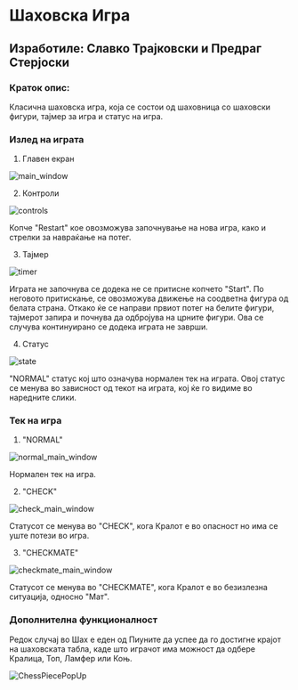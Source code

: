 # Шаховска Игра
## Изработиле: Славко Трајковски и Предраг Стерјоски

### Краток опис:

Класична шаховска игра, која се состои од шаховница со шаховски фигури, тајмер за игра и статус на игра.

### Излед на играта

1. Главен екран

![main_window](https://github.com/slavcetrajkovski/ChessGameVP/assets/126784837/92df4fca-e05b-46b1-adb1-76990979940b)

2. Контроли

![controls](https://github.com/slavcetrajkovski/ChessGameVP/assets/126784837/ef7b6250-59e8-4c43-b27a-4d003e60801d)

Копче "Restart" кое овозможува започнување на нова игра, како и стрелки за навраќање на потег.

3. Тајмер

![timer](https://github.com/slavcetrajkovski/ChessGameVP/assets/126784837/a1884ee4-c8f7-43cc-a750-cfe7fb4b4629)

Играта не започнува се додека не се притисне копчето "Start". По неговото притискање, се овозможува движење на соодветна фигура од белата страна. Откако ќе се направи првиот потег на белите фигури, тајмерот запира и почнува да одбројува на црните фигури. Ова се случува континуирано се додека играта не заврши.

4. Статус

![state](https://github.com/slavcetrajkovski/ChessGameVP/assets/126784837/656ffecb-494f-434b-a605-d26947cc934e)

"NORMAL" статус кој што означува нормален тек на играта. Овој статус се менува во зависност од текот на играта, кој ќе го видиме во наредните слики.

### Тек на игра

1. "NORMAL"

 ![normal_main_window](https://github.com/slavcetrajkovski/ChessGameVP/assets/126784837/6095c685-9b89-48ee-a574-c1a2c5a5a809)

 Нормален тек на игра.

 2. "CHECK"

![check_main_window](https://github.com/slavcetrajkovski/ChessGameVP/assets/126784837/50cbfc61-081b-40b4-b3a5-6c430a925f01)

Статусот се менува во "CHECK", кога Кралот е во опасност но има се уште потези во игра.

3. "CHECKMATE"

![checkmate_main_window](https://github.com/slavcetrajkovski/ChessGameVP/assets/126784837/6001505e-f5ce-4d9e-a7be-418a5f9c518d)

Статусот се менува во "CHECKMATE", кога Кралот е во безизлезна ситуација, односно "Мат".

### Дополнителна функционалност

Редок случај во Шах е еден од Пиуните да успее да го достигне крајот на шаховската табла, каде што играчот има можност да одбере Кралица, Топ, Ламфер или Коњ.

![ChessPiecePopUp](https://github.com/slavcetrajkovski/ChessGameVP/assets/126784837/5d8610f8-a298-4c9e-9b86-f223f8df77ac)


